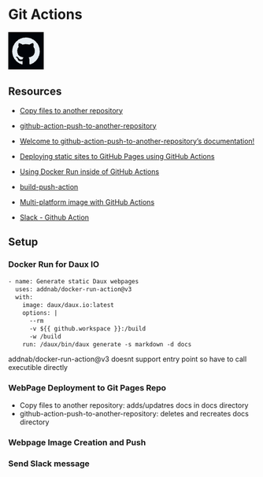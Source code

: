 # Git Actions

![alt text](image.png)

## Resources

- [Copy files to another repository](https://github.com/marketplace/actions/copy-files-to-another-repository)
- [github-action-push-to-another-repository](https://github.com/cpina/github-action-push-to-another-repository)
- [Welcome to github-action-push-to-another-repository’s documentation!](https://cpina.github.io/push-to-another-repository-docs/)
- [Deploying static sites to GitHub Pages using GitHub Actions](https://medium.com/@danieljimgarcia/publishing-static-sites-to-github-pages-using-github-actions-8040f57dfeaf)
- [Using Docker Run inside of GitHub Actions](https://aschmelyun.com/blog/using-docker-run-inside-of-github-actions/)
- [build-push-action](https://github.com/docker/build-push-action?tab=readme-ov-file)
- [Multi-platform image with GitHub Actions](https://docs.docker.com/build/ci/github-actions/multi-platform/)

- [Slack - Github Action](https://github.com/marketplace/actions/slack-github-action)


## Setup

### Docker Run for Daux IO

    - name: Generate static Daux webpages
      uses: addnab/docker-run-action@v3
      with:
        image: daux/daux.io:latest
        options: |
          --rm 
          -v ${{ github.workspace }}:/build
          -w /build
        run: /daux/bin/daux generate -s markdown -d docs

addnab/docker-run-action@v3 doesnt support entry point so have to call executible directly

### WebPage Deployment to Git Pages Repo

* Copy files to another repository: adds/updatres docs in docs directory
* github-action-push-to-another-repository: deletes and recreates docs directory

### Webpage Image Creation and Push

### Send Slack message

